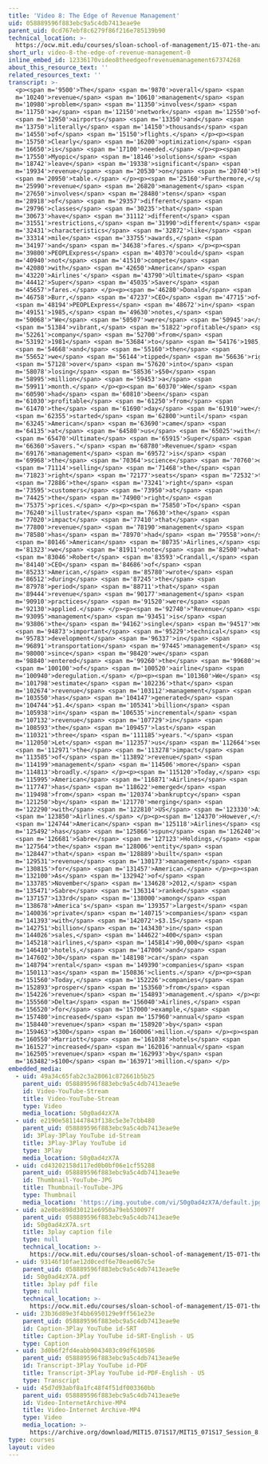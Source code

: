 ```yaml
---
title: 'Video 8: The Edge of Revenue Management'
uid: 058889596f883ebc9a5c4db7413eae9e
parent_uid: 0cd767ebf8c6279f86f216e785139b90
technical_location: >-
  https://ocw.mit.edu/courses/sloan-school-of-management/15-071-the-analytics-edge-spring-2017/linear-optimization/airline-revenue-management-an-introduction-to-linear-optimization/video-8-the-edge-of-revenue-management/video-8-the-edge-of-revenue-management-0
short_url: video-8-the-edge-of-revenue-management-0
inline_embed_id: 12336170video8theedgeofrevenuemanagement67374268
about_this_resource_text: ''
related_resources_text: ''
transcript: >-
  <p><span m='9500'>The</span> <span m='9870'>overall</span> <span
  m='10240'>revenue</span> <span m='10610'>management</span> <span
  m='10980'>problem</span> <span m='11350'>involves</span> <span
  m='11750'>a</span> <span m='12150'>network</span> <span m='12550'>of</span>
  <span m='12950'>airports</span> <span m='13350'>and</span> <span
  m='13750'>literally</span> <span m='14150'>thousands</span> <span
  m='14550'>of</span> <span m='15150'>flights.</span> </p><p><span
  m='15750'>Clearly</span> <span m='16200'>optimization</span> <span
  m='16650'>is</span> <span m='17100'>needed.</span> </p><p><span
  m='17550'>Myopic</span> <span m='18146'>solutions</span> <span
  m='18742'>leave</span> <span m='19338'>significant</span> <span
  m='19934'>revenue</span> <span m='20530'>on</span> <span m='20740'>the</span>
  <span m='20950'>table.</span> </p><p><span m='25160'>Furthermore,</span> <span
  m='25990'>revenue</span> <span m='26820'>management</span> <span
  m='27650'>involves</span> <span m='28480'>tens</span> <span
  m='28918'>of</span> <span m='29357'>different</span> <span
  m='29796'>classes</span> <span m='30235'>that</span> <span
  m='30673'>have</span> <span m='31112'>different</span> <span
  m='31551'>restrictions,</span> <span m='31990'>different</span> <span
  m='32431'>characteristics</span> <span m='32872'>like</span> <span
  m='33314'>mile</span> <span m='33755'>awards,</span> <span
  m='34197'>and</span> <span m='34638'>fares.</span> </p><p><span
  m='39800'>PEOPLExpress</span> <span m='40370'>could</span> <span
  m='40940'>not</span> <span m='41510'>compete</span> <span
  m='42080'>with</span> <span m='42650'>American</span> <span
  m='43220'>Airlines'</span> <span m='43790'>Ultimate</span> <span
  m='44412'>Super</span> <span m='45035'>Saver</span> <span
  m='45657'>fares.</span> </p><p><span m='46280'>Donald</span> <span
  m='46758'>Burr,</span> <span m='47237'>CEO</span> <span m='47715'>of</span>
  <span m='48194'>PEOPLExpress</span> <span m='48672'>in</span> <span
  m='49151'>1985,</span> <span m='49630'>notes,</span> <span
  m='50068'>"We</span> <span m='50507'>were</span> <span m='50945'>a</span>
  <span m='51384'>vibrant,</span> <span m='51822'>profitable</span> <span
  m='52261'>company</span> <span m='52700'>from</span> <span
  m='53192'>1981</span> <span m='53684'>to</span> <span m='54176'>1985,</span>
  <span m='54668'>and</span> <span m='55160'>then</span> <span
  m='55652'>we</span> <span m='56144'>tipped</span> <span m='56636'>right</span>
  <span m='57128'>over</span> <span m='57620'>into</span> <span
  m='58078'>losing</span> <span m='58536'>$50</span> <span
  m='58995'>million</span> <span m='59453'>a</span> <span
  m='59911'>month.</span> </p><p><span m='60370'>We</span> <span
  m='60590'>had</span> <span m='60810'>been</span> <span
  m='61030'>profitable</span> <span m='61250'>from</span> <span
  m='61470'>the</span> <span m='61690'>day</span> <span m='61910'>we</span>
  <span m='62355'>started</span> <span m='62800'>until</span> <span
  m='63245'>American</span> <span m='63690'>came</span> <span
  m='64135'>at</span> <span m='64580'>us</span> <span m='65025'>with</span>
  <span m='65470'>Ultimate</span> <span m='65915'>Super</span> <span
  m='66360'>Savers."</span> <span m='68780'>Revenue</span> <span
  m='69176'>management</span> <span m='69572'>is</span> <span
  m='69968'>the</span> <span m='70364'>science</span> <span m='70760'>of</span>
  <span m='71114'>selling</span> <span m='71468'>the</span> <span
  m='71823'>right</span> <span m='72177'>seats</span> <span m='72532'>to</span>
  <span m='72886'>the</span> <span m='73241'>right</span> <span
  m='73595'>customers</span> <span m='73950'>at</span> <span
  m='74425'>the</span> <span m='74900'>right</span> <span
  m='75375'>prices.</span> </p><p><span m='75850'>To</span> <span
  m='76240'>illustrate</span> <span m='76630'>the</span> <span
  m='77020'>impact</span> <span m='77410'>that</span> <span
  m='77800'>revenue</span> <span m='78190'>management</span> <span
  m='78580'>has</span> <span m='78970'>had</span> <span m='79558'>on</span>
  <span m='80146'>American</span> <span m='80735'>Airlines,</span> <span
  m='81323'>we</span> <span m='81911'>note</span> <span m='82500'>what</span>
  <span m='83046'>Robert</span> <span m='83593'>Crandall,</span> <span
  m='84140'>CEO</span> <span m='84686'>of</span> <span
  m='85233'>American,</span> <span m='85780'>wrote</span> <span
  m='86512'>during</span> <span m='87245'>the</span> <span
  m='87978'>period</span> <span m='88711'>that</span> <span
  m='89444'>revenue</span> <span m='90177'>management</span> <span
  m='90910'>practices</span> <span m='91520'>were</span> <span
  m='92130'>applied.</span> </p><p><span m='92740'>"Revenue</span> <span
  m='93095'>management</span> <span m='93451'>is</span> <span
  m='93806'>the</span> <span m='94162'>single</span> <span m='94517'>most</span>
  <span m='94873'>important</span> <span m='95229'>technical</span> <span
  m='95783'>development</span> <span m='96337'>in</span> <span
  m='96891'>transportation</span> <span m='97445'>management</span> <span
  m='98000'>since</span> <span m='98420'>we</span> <span
  m='98840'>entered</span> <span m='99260'>the</span> <span m='99680'>era</span>
  <span m='100100'>of</span> <span m='100520'>airline</span> <span
  m='100940'>deregulation.</span> </p><p><span m='101360'>We</span> <span
  m='101798'>estimate</span> <span m='102236'>that</span> <span
  m='102674'>revenue</span> <span m='103112'>management</span> <span
  m='103550'>has</span> <span m='104147'>generated</span> <span
  m='104744'>$1.4</span> <span m='105341'>billion</span> <span
  m='105938'>in</span> <span m='106535'>incremental</span> <span
  m='107132'>revenue</span> <span m='107729'>in</span> <span
  m='108593'>the</span> <span m='109457'>last</span> <span
  m='110321'>three</span> <span m='111185'>years."</span> <span
  m='112050'>Let</span> <span m='112357'>us</span> <span m='112664'>see</span>
  <span m='112971'>the</span> <span m='113278'>impact</span> <span
  m='113585'>of</span> <span m='113892'>revenue</span> <span
  m='114199'>management</span> <span m='114506'>more</span> <span
  m='114813'>broadly.</span> </p><p><span m='115120'>Today,</span> <span
  m='115995'>American</span> <span m='116871'>Airlines</span> <span
  m='117747'>has</span> <span m='118622'>emerged</span> <span
  m='119498'>from</span> <span m='120374'>bankruptcy</span> <span
  m='121250'>by</span> <span m='121770'>merging</span> <span
  m='122290'>with</span> <span m='122810'>US</span> <span m='123330'>Air</span>
  <span m='123850'>Airlines.</span> </p><p><span m='124370'>However,</span>
  <span m='124744'>American</span> <span m='125118'>Airlines</span> <span
  m='125492'>has</span> <span m='125866'>spun</span> <span m='126240'>off</span>
  <span m='126681'>Sabre</span> <span m='127123'>Holdings,</span> <span
  m='127564'>the</span> <span m='128006'>entity</span> <span
  m='128447'>that</span> <span m='128889'>built</span> <span
  m='129531'>revenue</span> <span m='130173'>management</span> <span
  m='130815'>for</span> <span m='131457'>American.</span> </p><p><span
  m='132100'>As</span> <span m='132942'>of</span> <span
  m='133785'>November</span> <span m='134628'>2012,</span> <span
  m='135471'>Sabre</span> <span m='136314'>ranked</span> <span
  m='137157'>133rd</span> <span m='138000'>among</span> <span
  m='138678'>America's</span> <span m='139357'>largest</span> <span
  m='140036'>private</span> <span m='140715'>companies</span> <span
  m='141393'>with</span> <span m='142072'>$3.15</span> <span
  m='142751'>billion</span> <span m='143430'>in</span> <span
  m='144026'>sales,</span> <span m='144622'>400</span> <span
  m='145218'>airlines,</span> <span m='145814'>90,000</span> <span
  m='146410'>hotels,</span> <span m='147006'>and</span> <span
  m='147602'>30</span> <span m='148198'>car</span> <span
  m='148794'>rental</span> <span m='149390'>companies</span> <span
  m='150113'>as</span> <span m='150836'>clients.</span> </p><p><span
  m='151560'>Today,</span> <span m='152226'>companies</span> <span
  m='152893'>prosper</span> <span m='153560'>from</span> <span
  m='154226'>revenue</span> <span m='154893'>management.</span> </p><p><span
  m='155560'>Delta</span> <span m='156040'>Airlines,</span> <span
  m='156520'>for</span> <span m='157000'>example,</span> <span
  m='157480'>increased</span> <span m='157960'>annual</span> <span
  m='158440'>revenue</span> <span m='158920'>by</span> <span
  m='159463'>$300</span> <span m='160006'>million.</span> </p><p><span
  m='160550'>Marriott</span> <span m='161038'>hotels</span> <span
  m='161527'>increased</span> <span m='162016'>annual</span> <span
  m='162505'>revenue</span> <span m='162993'>by</span> <span
  m='163482'>$100</span> <span m='163971'>million.</span> </p>
embedded_media:
  - uid: 49a34c65fab2c3a28061c872661b5b25
    parent_uid: 058889596f883ebc9a5c4db7413eae9e
    id: Video-YouTube-Stream
    title: Video-YouTube-Stream
    type: Video
    media_location: S0g0ad4zX7A
  - uid: e2190e5811447843f138c5e3e7cbb480
    parent_uid: 058889596f883ebc9a5c4db7413eae9e
    id: 3Play-3Play YouTube id-Stream
    title: 3Play-3Play YouTube id
    type: 3Play
    media_location: S0g0ad4zX7A
  - uid: cd43202158d117ed0b0bf06e1cf55288
    parent_uid: 058889596f883ebc9a5c4db7413eae9e
    id: Thumbnail-YouTube-JPG
    title: Thumbnail-YouTube-JPG
    type: Thumbnail
    media_location: 'https://img.youtube.com/vi/S0g0ad4zX7A/default.jpg'
  - uid: a2e0be898d30121e6950a79eb530097f
    parent_uid: 058889596f883ebc9a5c4db7413eae9e
    id: S0g0ad4zX7A.srt
    title: 3play caption file
    type: null
    technical_location: >-
      https://ocw.mit.edu/courses/sloan-school-of-management/15-071-the-analytics-edge-spring-2017/linear-optimization/airline-revenue-management-an-introduction-to-linear-optimization/video-8-the-edge-of-revenue-management/video-8-the-edge-of-revenue-management-0/S0g0ad4zX7A.srt
  - uid: 93146f10fae12d0cedf6e70eae067c5e
    parent_uid: 058889596f883ebc9a5c4db7413eae9e
    id: S0g0ad4zX7A.pdf
    title: 3play pdf file
    type: null
    technical_location: >-
      https://ocw.mit.edu/courses/sloan-school-of-management/15-071-the-analytics-edge-spring-2017/linear-optimization/airline-revenue-management-an-introduction-to-linear-optimization/video-8-the-edge-of-revenue-management/video-8-the-edge-of-revenue-management-0/S0g0ad4zX7A.pdf
  - uid: 23b36d89e3f4bb6950129e9ff561e23e
    parent_uid: 058889596f883ebc9a5c4db7413eae9e
    id: Caption-3Play YouTube id-SRT
    title: Caption-3Play YouTube id-SRT-English - US
    type: Caption
  - uid: 3d0b6f2fd4eabb9043403c09df610586
    parent_uid: 058889596f883ebc9a5c4db7413eae9e
    id: Transcript-3Play YouTube id-PDF
    title: Transcript-3Play YouTube id-PDF-English - US
    type: Transcript
  - uid: 45d7d93abf8a1fc48f4f51df003360bb
    parent_uid: 058889596f883ebc9a5c4db7413eae9e
    id: Video-InternetArchive-MP4
    title: Video-Internet Archive-MP4
    type: Video
    media_location: >-
      https://archive.org/download/MIT15.071S17/MIT15_071S17_Session_8.2.14_300k.mp4
type: courses
layout: video
---
```

